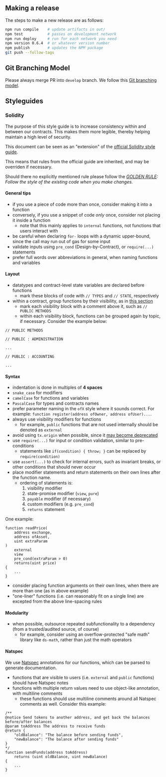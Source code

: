## Making a release

The steps to make a new release are as follows:

```sh
npm run compile    # update artifacts in out/
npm test           # passes on development network
npm run deploy     # run for each network you need
npm version 0.6.4  # or whatever version number
npm publish        # updates the NPM package
git push --follow-tags
```

## Git Branching Model

Please always merge PR into `develop` branch. We follow this [Git branching model](http://nvie.com/posts/a-successful-git-branching-model/).

## Styleguides

### Solidity

The purpose of this style guide is to increase consistency within and between our contracts.
This makes them more legible, thereby helping maintain a high level of security.

This document can be seen as an "extension" of the [official Solidity style guide](http://solidity.readthedocs.io/en/develop/style-guide.html).

This means that rules from the official guide are inherited, and may be overriden if necessary.

Should there no explicitly mentioned rule please follow the _[GOLDEN RULE](https://github.com/ethereum/cpp-ethereum/blob/b6218fc1da39994043f1c43185bb24e364382d84/CodingStandards.txt#L3): Follow the style of the existing code when you make changes._

#### General tips

- if you use a piece of code more than once, consider making it into a function
- conversely, if you use a snippet of code *only* once, consider not placing it inside a function
  - note that this mainly applies to `internal` functions, not functions that users interact with
- be careful when declaring `for-` loops with a dynamic upper-bound, since the call may run out of gas for some input
- validate inputs using `pre_cond` (Design-by-Contract), or `require(...)` statements
- prefer full words over abbreviations in general, when naming functions and variables

#### Layout

- datatypes and contract-level state variables are declared before functions
  - mark these blocks of code with `// TYPES` and `// STATE`, respectively
- within a contract, group functions by their visibility, as in [this section](http://solidity.readthedocs.io/en/develop/style-guide.html#order-of-functions)
  - mark each visibility block with a comment above it, such as `// PUBLIC METHODS`
  - within each visibility block, functions can be grouped again by topic, if necessary. Consider the example below:

```
// PUBLIC METHODS

// PUBLIC : ADMINISTRATION

...

// PUBLIC : ACCOUNTING

...
```
#### Syntax

- indentation is done in multiples of **4 spaces**
- `snake_case` for modifiers
- `camelCase` for functions and variables
- `PascalCase` for types and contracts names
- prefer parameter naming in the `ofX` style where it sounds correct. For example: `function register(address ofOwner, address ofUser)...`.
- always use visibility modifiers for functions
  - for example, `public` functions that are not used internally should be denoted as `external`
- avoid using `tx.origin` when possible, since it [may become deprecated](https://ethereum.stackexchange.com/a/200/7328)
- use `require(...)` for input or condition validation, similar to pre-conditions
  - statements like `if(condition) { throw; }` can be replaced by `require(condition)`
- use `assert(...)` to check for internal errors, such as invariant breaks, or other conditions that should never occur
- place modifier statements and return statements on their own lines after the function name.
  - ordering of statements is:
    1. visibility modifier
    2. state-promise modifier (`view`, `pure`)
    3. `payable` modifier (if necessary)
    4. custom modifiers (e.g. `pre_cond`)
    5. `returns` statement

One example:

```
function readPrice(
    address exchange,
    address ofAsset,
    uint extraParam
)
    external
    view
    pre_cond(extraParam > 0)
    returns(uint price)
{
    ...
}
```

- consider placing function arguments on their own lines, when there are more than one (as in above example)
- "one-liner" functions (i.e. can reasonably fit on a single line) are excepted from the above line-spacing rules

#### Modularity

- when possible, outsource repeated subfunctionality to a dependency (from a trusted/audited source, of course)
  - for example, consider using an overflow-protected "safe math" library like `ds-math`, rather than just the math operators

#### Natspec

We use [Natspec](https://github.com/ethereum/wiki/wiki/Ethereum-Natural-Specification-Format) annotations for our functions, which can be parsed to generate documentation.

- functions that are visible to users (i.e. `external` and `public` functions) should have Natspec notes
- functions with multiple return values need to use object-like annotation, with multiline comments
  - these functions should use multiline comments around all Natspec comments as well. Consider this example:

```solidity
/**
@notice Send tokens to another address, and get back the balances before/after balances
@param toAddress The address to receive funds
@return {
    "oldBalance": "The balance before sending funds",
    "newBalance": "The balance after sending funds"
}
*/
function sendFunds(address toAddress)
    returns (uint oldBalance, uint newBalance)
{
    ...
}
```
